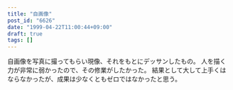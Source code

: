 ```yaml
---
title: "自画像"
post_id: "6626"
date: "1999-04-22T11:00:44+09:00"
draft: true
tags: []
---
```



自画像を写真に撮ってもらい現像、それをもとにデッサンしたもの。 人を描く力が非常に弱かったので、その修業がしたかった。 結果として大して上手くはならなかったが、成果は少なくともゼロではなかったと思う。
